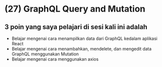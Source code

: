 # (27) GraphQL Query and Mutation

## 3 poin yang saya pelajari di sesi kali ini adalah

- Belajar mengenai cara menampilkan data dari GraphQL kedalam aplikasi React
- Belajar mengenai cara menambahkan, mendelete, dan mengedit data GraphQL menggunakan Mutation
- Belajar mengenai cara menggunakan axios
